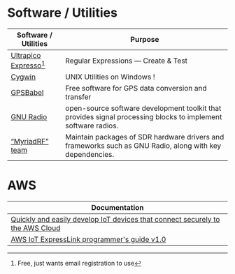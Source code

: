 # Software / Utilities 

| Software / Utilities | Purpose |
|----------------------|---------|
| [Ultrapico Expresso](https://ultrapico.com/Expresso.htm)[^1] | Regular Expressions — Create & Test 
| [Cygwin](https://www.cygwin.com/) | UNIX Utilities on Windows !
| [GPSBabel](http://www.gpsbabel.org/index.html) | Free software for GPS data conversion and transfer |
| [GNU Radio](https://wiki.gnuradio.org/index.php/Main_Page) | open-source software development toolkit that provides signal processing blocks to implement software radios. |
| [“MyriadRF” team](https://launchpad.net/~myriadrf) | Maintain packages of SDR hardware drivers and frameworks such as GNU Radio, along with key dependencies.

[^1]: Free, just wants email registration to use

# AWS 

| Documentation |
|----------------------|
| [Quickly and easily develop IoT devices that connect securely to the AWS Cloud](https://aws.amazon.com/iot-expresslink/) |
| [AWS IoT ExpressLink programmer's guide v1.0](https://docs.aws.amazon.com/iot-expresslink/)|
